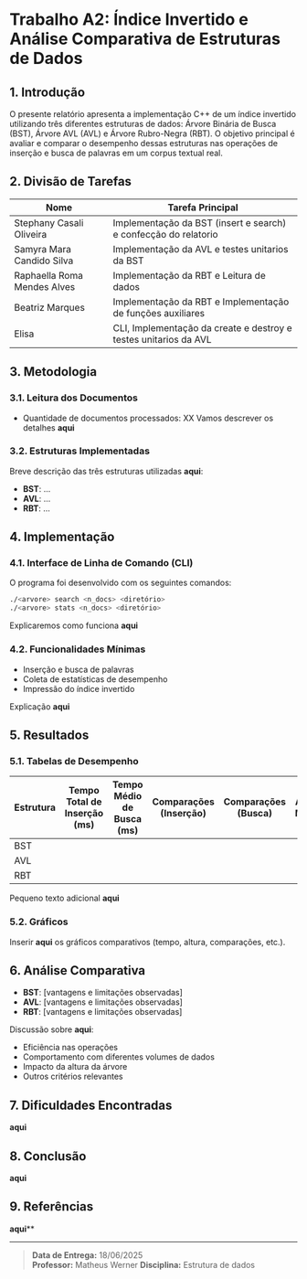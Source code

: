 # Trabalho A2: Índice Invertido e Análise Comparativa de Estruturas de Dados

## 1. Introdução

O presente relatório apresenta a implementação C++ de um índice invertido utilizando três diferentes estruturas de dados: Árvore Binária de Busca (BST), Árvore AVL (AVL) e Árvore Rubro-Negra (RBT). O objetivo principal é avaliar e comparar o desempenho dessas estruturas nas operações de inserção e busca de palavras em um corpus textual real.

## 2. Divisão de Tarefas

| Nome                        | Tarefa Principal                                                 |
|-----------------------------|------------------------------------------------------------------|
| Stephany Casali Oliveira    | Implementação da BST (insert e search)  e confecção do relatorio |
| Samyra Mara Candido Silva   | Implementação da AVL e testes unitarios da BST                   |
| Raphaella Roma Mendes Alves | Implementação da RBT e Leitura de dados                          |
| Beatriz Marques             | Implementação da RBT e Implementação de funções auxiliares       |
| Elisa                       | CLI, Implementação da create e destroy e testes unitarios da AVL |

## 3. Metodologia

### 3.1. Leitura dos Documentos

- Quantidade de documentos processados: XX
Vamos descrever os detalhes **aqui**

### 3.2. Estruturas Implementadas

Breve descrição das três estruturas utilizadas **aqui**: 

- **BST**: ...
- **AVL**: ...
- **RBT**: ...

## 4. Implementação

### 4.1. Interface de Linha de Comando (CLI)

O programa foi desenvolvido com os seguintes comandos:

```bash
./<arvore> search <n_docs> <diretório>
./<arvore> stats <n_docs> <diretório>
```
Explicaremos como funciona **aqui**

### 4.2. Funcionalidades Mínimas

- Inserção e busca de palavras
- Coleta de estatísticas de desempenho
- Impressão do índice invertido

Explicação **aqui**

## 5. Resultados

### 5.1. Tabelas de Desempenho

| Estrutura | Tempo Total de Inserção (ms) | Tempo Médio de Busca (ms) | Comparações (Inserção) | Comparações (Busca) | Altura Média |
|-----------|-------------------------------|----------------------------|------------------------|---------------------|---------------|
| BST       |                               |                            |                        |                     |               |
| AVL       |                               |                            |                        |                     |               |
| RBT       |                               |                            |                        |                     |               |

Pequeno texto adicional **aqui**
### 5.2. Gráficos

Inserir **aqui** os gráficos comparativos (tempo, altura, comparações, etc.).

## 6. Análise Comparativa

- **BST**: [vantagens e limitações observadas]
- **AVL**: [vantagens e limitações observadas]
- **RBT**: [vantagens e limitações observadas]

Discussão sobre **aqui**:
- Eficiência nas operações
- Comportamento com diferentes volumes de dados
- Impacto da altura da árvore
- Outros critérios relevantes

## 7. Dificuldades Encontradas

**aqui**

## 8. Conclusão

**aqui**

## 9. Referências

**aqui****

---

> **Data de Entrega:** 18/06/2025  
> **Professor:** Matheus Werner 
> **Disciplina:** Estrutura de dados
